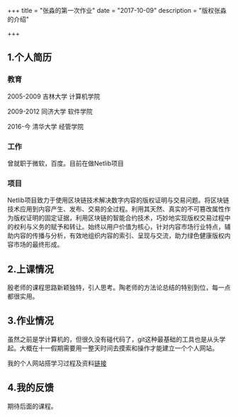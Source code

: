 +++
title = "张淼的第一次作业"
date = "2017-10-09"
description = "版权张淼的介绍"

+++

## 1.个人简历
### 教育
2005-2009 吉林大学 计算机学院

2009-2012 同济大学 软件学院

2016-今   清华大学 经管学院

### 工作
曾就职于微软，百度。目前在做Netlib项目

### 项目
Netlib项目致力于使用区块链技术解决数字内容的版权证明与交易问题。将区块链技术应用到内容产生、发布、交易的全过程。利用其天然、真实的不可篡改属性作为版权证明的固定证据，利用区块链的智能合约技术，巧妙地实现版权交易过程中的权利与义务的赋予和转让。始终以用户价值为核心，针对内容市场行业特点，辅助内容的传播与分析，有效地组织内容的索引、呈现与交流，助力绿色健康版权内容市场的最终形成。


## 2.上课情况
殷老师的课程思路新颖独特，引人思考。陶老师的方法论总结的特别到位，每一点都很实用。


## 3.作业情况
虽然之前是学计算机的，但很久没有碰代码了，git这种最基础的工具也是从头学起。大概在十一假期需要用一整天时间去摸索和操作才能建立一个个人网站。

我的个人网站搭学习过程及资料[链接](http://www.artgarden.live/post/hello/)

## 4.我的反馈
期待后面的课程。
